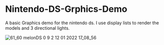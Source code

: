 # Nintendo-DS-Grphics-Demo
A basic Graphics demo for the nintendo ds. I use display lists to render the models and 3 directional lights.

![61_60  melonDS 0 9 2 12 01 2022 17_08_56](https://user-images.githubusercontent.com/55063400/149177915-32c4dfdc-52d4-481d-98c9-7428575ddb38.png)
